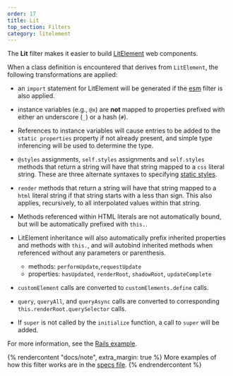 ```yaml
---
order: 17
title: Lit
top_section: Filters
category: litelement
---
```


The **Lit** filter makes it easier to build
[LitElement](https://lit.dev/) web components.

When a class definition is encountered that derives from
`LitElement`, the following transformations are applied:

 * an `import` statement for LitElement will be generated if the [esm](./esm)
   filter is also applied.

 * instance variables (e.g., `@x`) are **not** mapped to properties prefixed
   with either an underscore (`_`) or a hash (`#`).  

 * References to instance variables will cause entries to be added to the
   `static properties` property if not already present, and simple type
   inferencing will be used to determine the type.

 * `@styles` assignments, `self.styles` assignments and `self.styles` methods
   that return a string will have that string mapped to a
   `css` literal string.  These are three alternate syntaxes to specifying
   [static styles](https://lit.dev/docs/components/styles/).

 * `render` methods that return a string will have that string mapped to a
   `html` literal string if that string starts with a less than sign.  This
   also applies, recursively, to all interpolated values within that string.

 * Methods referenced within HTML literals are not automatically bound, but
   will be automatically prefixed with `this.`.

 * LitElement inheritance will also automatically prefix inherited properties
   and methods with `this.`, and will autobind inherited methods when
   referenced without any parameters or parenthesis.
     * methods: `performUpdate`,`requestUpdate`
     * properties: `hasUpdated`, `renderRoot`, `shadowRoot`, `updateComplete`

 * `customElement` calls are converted to `customElements.define` calls.

 * `query`, `queryAll`, and `queryAsync` calls are converted to corresponding
   `this.renderRoot.querySelector` calls.

 * If `super` is not called by the `initialize` function, a call to `super`
   will be added.

For more information, see the [Rails example](../../examples/rails/lit).

{% rendercontent "docs/note", extra_margin: true %}
More examples of how this filter works are in the
[specs file](https://github.com/ruby2js/ruby2js/blob/master/spec/lit_spec.rb).
{% endrendercontent %}

